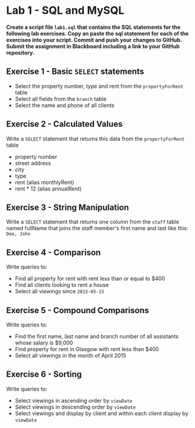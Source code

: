 # Lab 1 - SQL and MySQL

**Create a script file `lab1.sql` that contains the SQL statements for the following lab exercises.  Copy an paste the sql statement for each of the exercises into your script. Commit and push your changes to GitHub.  Submit the assignment in Blackboard including a link to your GitHub repository.**

## Exercise 1 - Basic `SELECT` statements
- Select the property number, type and rent from the `propertyForRent` table
- Select all fields from the `branch` table
- Select the name and phone of all clients

## Exercise 2 - Calculated Values
Write a `SELECT` statement that returns this data from the `propertyForRent` table
- property number
- street address
- city
- type
- rent (alias monthlyRent)
- rent * 12 (alias annualRent)

## Exercise 3 - String Manipulation
Write a `SELECT` statement that returns one column from the `staff` table named fullName that joins the staff member's first name and last like this:
`Doe, John`

## Exercise 4 - Comparison
Write queries to:
- Find all property for rent with rent less than  or equal to $400
- Find all clients looking to rent a house
- Select all viewings since `2015-05-15`

## Exercise 5 - Compound Comparisons
Write queries to:
- Find the first name, last name and branch number of all assistants whose salary is $9,000
- Find property for rent in Glasgow with rent less than $400
- Select all viewings in the month of April 2015

## Exercise 6 - Sorting
Write queries to:
- Select viewings in ascending order by `viewDate`
- Select viewings in descending order by `viewDate`
- Select viewings and display by client and within each client display by `viewDate`
